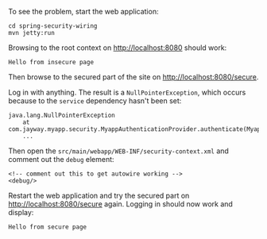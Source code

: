 To see the problem, start the web application:

    cd spring-security-wiring
    mvn jetty:run

Browsing to the root context on [http://localhost:8080](http://localhost:8080) should work:

    Hello from insecure page

Then browse to the secured part of the site on [http://localhost:8080/secure](http://localhost:8080/secure).

Log in with anything. The result is a `NullPointerException`, which occurs because to the `service` dependency hasn't
been set:

    java.lang.NullPointerException
        at com.jayway.myapp.security.MyappAuthenticationProvider.authenticate(MyappAuthenticationProvider.java:34)
        ...

Then open the `src/main/webapp/WEB-INF/security-context.xml` and comment out the `debug` element:

    <!-- comment out this to get autowire working -->
    <debug/>

Restart the web application and try the secured part on [http://localhost:8080/secure](http://localhost:8080/secure)
again. Logging in should now work and display:

    Hello from secure page

